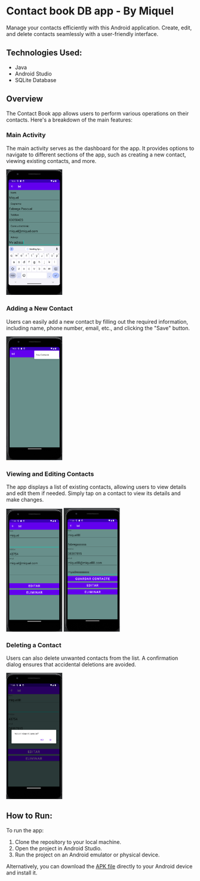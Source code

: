 # Contact book DB app - By Miquel

Manage your contacts efficiently with this Android application. Create, edit, and delete contacts seamlessly with a user-friendly interface.

## Technologies Used:

- Java
- Android Studio
- SQLite Database

## Overview

The Contact Book app allows users to perform various operations on their contacts. Here's a breakdown of the main features:

### Main Activity

The main activity serves as the dashboard for the app. It provides options to navigate to different sections of the app, such as creating a new contact, viewing existing contacts, and more.

<img src="/images/addingdatacontact.png" alt="Main Activity" width="150"/>

### Adding a New Contact

Users can easily add a new contact by filling out the required information, including name, phone number, email, etc., and clicking the "Save" button.

<img src="/images/createContacy.png" alt="Adding a New Contact" width="150"/>

### Viewing and Editing Contacts

The app displays a list of existing contacts, allowing users to view details and edit them if needed. Simply tap on a contact to view its details and make changes.

<img src="/images/editDeleteContact.png" alt="Viewing and Editing Contacts" width="150"/>
<img src="/images/editContact.png" alt="Viewing and Editing " width="150"/>

### Deleting a Contact

Users can also delete unwanted contacts from the list. A confirmation dialog ensures that accidental deletions are avoided.

<img src="/images/deleteContact.png" alt="Deleting a Contact" width="150"/>

## How to Run:

To run the app:

1. Clone the repository to your local machine.
2. Open the project in Android Studio.
3. Run the project on an Android emulator or physical device.

Alternatively, you can download the [APK file](app-debug.apk) directly to your Android device and install it.


